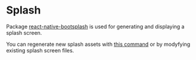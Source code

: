 # Splash

Package [react-native-bootsplash](https://github.com/zoontek/react-native-bootsplash) is used for generating and displaying a splash screen.

You can regenerate new splash assets with [this command](https://github.com/zoontek/react-native-bootsplash#assets-generation) or by modyfying existing splash screen files.
